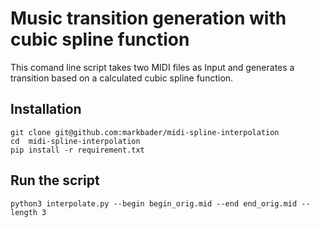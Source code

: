 # Music transition generation with cubic spline function

This comand line script takes two MIDI files as Input and generates a transition based on a calculated cubic spline function.

## Installation
```
git clone git@github.com:markbader/midi-spline-interpolation
cd  midi-spline-interpolation
pip install -r requirement.txt
```

## Run the script
```
python3 interpolate.py --begin begin_orig.mid --end end_orig.mid --length 3
```
